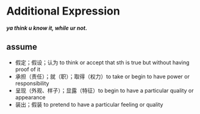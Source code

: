 # Additional Expression

***ya think u know it, while ur not.***

## assume
- 假定；假设；认为 to think or accept that sth is true but without having proof of it
- 承担（责任）；就（职）；取得（权力）to take or begin to have power or responsibility
- 呈现（外观、样子）；显露（特征）to begin to have a particular quality or appearance
- 装出；假装 to pretend to have a particular feeling or quality